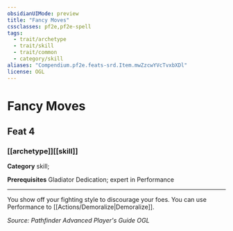 ```yaml
---
obsidianUIMode: preview
title: "Fancy Moves"
cssclasses: pf2e,pf2e-spell
tags:
  - trait/archetype
  - trait/skill
  - trait/common
  - category/skill
aliases: "Compendium.pf2e.feats-srd.Item.mwZzcwYVcTvxbXDl"
license: OGL
---
```

# Fancy Moves
## Feat 4
### [[archetype]][[skill]]

**Category** skill; 



**Prerequisites** Gladiator Dedication; expert in Performance
* * *
You show off your fighting style to discourage your foes. You can use Performance to [[Actions/Demoralize|Demoralize]].

*Source: Pathfinder Advanced Player's Guide*
*OGL*